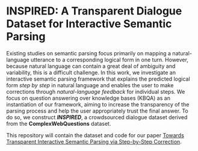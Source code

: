 # INSPIRED: A Transparent Dialogue Dataset for Interactive Semantic Parsing

Existing studies on semantic parsing focus primarily on mapping a natural-language utterance to a corresponding logical form in one turn. However, because natural language can contain a great deal of ambiguity and variability, this is a difficult challenge. In this work, we investigate an interactive semantic parsing framework that explains the predicted logical form *step by step* in natural language and enables the user to make corrections through *natural-language feedback* for individual steps. We focus on question answering over knowledge bases (KBQA) as an instantiation of our framework, aiming to increase the transparency of the parsing process and help the user appropriately trust the final answer.  To do so, we construct ***INSPIRED***, a crowdsourced dialogue dataset derived from the **ComplexWebQuestions** dataset.

This repository will contain the dataset and code for our paper [Towards Transparent Interactive Semantic Parsing via Step-by-Step Correction](https://arxiv.org/abs/2110.08345).
